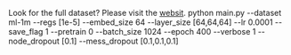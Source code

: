 Look for the full dataset?
Please visit the [websit](https://snap.stanford.edu/data/loc-gowalla.html).
python main.py --dataset ml-1m --regs [1e-5] --embed_size 64 --layer_size [64,64,64] --lr 0.0001 --save_flag 1 --pretrain 0 --batch_size 1024 --epoch 400 --verbose 1 --node_dropout [0.1] --mess_dropout [0.1,0.1,0.1]